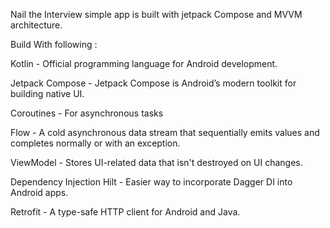 Nail the Interview simple app is built with jetpack Compose and MVVM architecture.

Build With following :

Kotlin - Official programming language for Android development.

Jetpack Compose - Jetpack Compose is Android’s modern toolkit for building native UI.

Coroutines - For asynchronous tasks

Flow - A cold asynchronous data stream that sequentially emits values and completes normally or with an exception.

ViewModel - Stores UI-related data that isn't destroyed on UI changes.

Dependency Injection
Hilt - Easier way to incorporate Dagger DI into Android apps.

Retrofit - A type-safe HTTP client for Android and Java.
